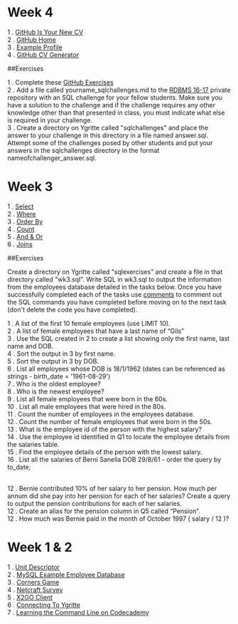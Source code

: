 <!--
# Week 18



1 . [Resolving Many-To-Many Relationships](https://drive.google.com/open?id=1kpIthRghqHO-vStDC3TZYGqiQxMCl6JstgNUbMPVoeY)


# Week 17

1 . [Normalisation](http://www.sqa.org.uk/e-learning/MDBS01CD/page_20.htm)
<br>2 . [Normalisation Guide 2](http://www.quepublishing.com/articles/article.aspx?p=27785)
<br>3 . [Normalisation Guide 3](http://www.essentialsql.com/get-ready-to-learn-sql-database-normalization-explained-in-simple-english/)

## Exercises

1 . Study the following [example](http://www.sqa.org.uk/e-learning/MDBS01CD/page_26.htm) and ask if you have questions.
<br>2 . SQA Normalisation [Question 1](http://www.sqa.org.uk/e-learning/MDBS01CD/page_35.htm)
<br>3 . SQA Normalisation [Question 2](http://www.sqa.org.uk/e-learning/MDBS01CD/page_36.htm)
<br>4 . [More Normalisation Questions (with answers)](https://cs.senecac.on.ca/~dbs201/pages/Normalization_Practice.htm)

# Week 16

1 . [Chess Club](https://drive.google.com/open?id=0B-CFaefA1v4RTFRQUV90eUhsNEk)
<br>2 . [Garage](https://drive.google.com/open?id=0B-CFaefA1v4RdXpCeE9YYnQ3VlE)
<br>3 . [Cinema](https://drive.google.com/open?id=0B-CFaefA1v4RNThLZ2xzWDc4ME0)
<br>4 . [Caravan](https://drive.google.com/open?id=0B-CFaefA1v4RXzF3NERPaUtJYjQ)
<br>5 . [Bus Timetable](https://drive.google.com/open?id=0B-CFaefA1v4RdG5GcUVaYTNtUTQ)
<br>6 . [Gelncaldy College ERM Answer](https://drive.google.com/open?id=0B-CFaefA1v4Ra0hnakQ1MmpWY3c)

## Exercises

1 . Continue with Exercise 2 from week 15.
<br>2 . [Gelncaldy College ERM Exercise](https://drive.google.com/open?id=1VROyQv4qqRK9uyzXGJf8cNlNrizrcYhNzH_zXb2V8I4)

# Week 15

1 . [Crows Feet Notation](https://docs.google.com/document/d/13g8ft7SfZx2bjcboiq_26PzOS3xFaWCfsHUqJkN5XA0/pub)
<br>2 . [Employees Conceptual](https://docs.google.com/document/d/13ciUimLe1DHgF9qM98Qv_lJnnsygEvSiqfvgYQ7dkBA/pub)
<br>3 . [Introduction To ERM](https://drive.google.com/open?id=0B-CFaefA1v4RZkpXSURLT1ZnSm8)
<br>4 . [Assessment Schedule](https://docs.google.com/document/d/1KO7tyPs0YO1ES2W3C4Gjoh6IHAyClhv92J93sMLWvLs/pub)
<br>5 . [Database Design Tutorial](http://en.tekstenuitleg.net/articles/software/database-design-tutorial/intro.html)
<br>6 . [Example ERDs](http://databaseanswers.org/data_models/index.htm)

## Exercises

1 . In your groups - you are required to write a project brief for the example Employees database. Imagine that the database is yet to be created and you are an business user writing a requirements document. All you will be aware of is *what* you want to store and *why* you want to store it. Exact field details will not be known at this stage. Write the requirements in a file on Ygritte called "requirements.txt" as a series of bullet points.  
<br>2 . Complete the following [conceptual ERM exercises](https://docs.google.com/document/d/1Bb0M0Q-8o-zHqi57ZejlbIcNXlG1pIg7sde5DbnCD0U/edit?usp=sharing)

# Week 10 

1 . L03&4 Assessment is on iLearn. Deadline is Friday 18.3.16 @ 11pm.
<br> 2 . [Concat Function](http://www.tutorialspoint.com/mysql/mysql-concat-function.htm)
<br> 3 . [Auto Increment](http://dev.mysql.com/doc/refman/5.7/en/example-auto-increment.html)
<br> 4 . [NULL Values](http://www.w3schools.com/sql/sql_null_values.asp)
<br> 5 . [Week 9 Answers](https://gist.github.com/GedMullen/4ed09c5853e730a88e8e)

# Week 9

<br> 1 . [MySQL Example Employee Database](https://dev.mysql.com/doc/employee/en/sakila-structure.html)
<br> 2 . ["Crows Foot" Quick Reference](https://docs.google.com/document/d/13g8ft7SfZx2bjcboiq_26PzOS3xFaWCfsHUqJkN5XA0/pub)
<br> 3 . [Creating Tables](http://www.w3schools.com/sql/sql_create_table.asp)
<br> 4 . [Data Types](http://www.w3schools.com/sql/sql_datatypes.asp)
<br> 5 . [Primary Keys](http://www.w3schools.com/sql/sql_primarykey.asp)
<br> 6 . [Foreign Keys](http://www.w3schools.com/sql/sql_foreignkey.asp)
<br> 7 . [Inserting Data](http://www.w3schools.com/sql/sql_insert.asp)
<br> 8 . Creating a database:
```sql
DROP DATABASE IF EXISTS <yourusername>;
CREATE DATABASE <yourusername>;
USE <yourusername>;
```
<br> 9 . Useful "sanity check" commands to put at the end of your script:
```sql
SHOW TABLES;
DESCRIBE employees;
SELECT * FROM employees LIMIT 10;
```

## Exercises
<br> 1 . Create an SQL script in your sqlexercises folder called wk9.sql and create the employees tables within your own database. Use the correct data types e.g. INT, VARCHAR, DATE etc.
<br> 2 . Amend the script to set up Primary Keys on the tables.
<br> 3 . Insert data into the tables.
<br> 4 . Run previous weeks queries against your new database.


# Week 8

1 . [SQL Injection](http://www.w3schools.com/sql/sql_injection.asp)
<br> 2 . [Damn Vulnerable Web App](http://www.dvwa.co.uk/)

## Exercises

1 . Send me an email with the following [message](https://docs.google.com/document/d/1B-ztaNF94ToirsNu_SIeT7LGtaPnOG0EWJOU5xzPkbU/edit?usp=docslist_api).
<br> 2 . Issue the following commands to obtain a copy of DVWA. 
```
mkdir dvwa
cp -r /home/share/dvwa/. dvwa
```
<br> 3 . You will need to change the database name in the following file to your own database name (use your login id):
````
DVWA-1.9/config/config.inc.php
````
<br> 4 . Run a PHP server in the dvwa directory (replace the ??? with your own port number):

```
cd dvwa/
php -S localhost:8???
```
<br> 5 . Open up a new terminal tab and run Chrome:
````
google-chrome
````
<br> 6 . Point Chrome to the following PHP file:
```
http://localhost:8???/DVWA-1.9/login.php 
http://localhost:8???/DVWA-1.9/vulnerabilities/sqli/index.php
```
<br> 7 . [SQL Injection Exercises](https://docs.google.com/document/d/19xmxzBD-6jzDeqOUDhtQ7Yt3bws0-YAZL3DfN2xZv9I/edit?usp=docslist_api)

<br> 8 . Idenfity other SQL Injection exploits and document them in a file on Ygritte called "exploits.txt".


# Week 7

1 . [SQL GROUP BY](http://www.w3schools.com/sql/sql_groupby.asp)
<br>2 . [All Week 5 Exercises](https://gist.github.com/GedMullen/b357064b7a1d6ca2f497)


##Exercises

Create a file in your sqlexercises folder on Ygritte called "wk7.sql" and complete the following exercises:

<br>1 . Display each last name in the employees table with a count of the number of occurrences of that last name.
<br>2 . Display each first name in the employees table with a count of the number of occurrences of that first name.
<br>3 . Use the ORDER BY and LIMIT clauses to identify the ten most common last names in the database.
<br>4 . Use the ORDER BY and LIMIT clauses to identify the ten most common first names in the database.
<br>5 . Write SQL to determine if there Is there anyone in the database that has the same first name/last name combination (group by first_name, last_name and count emp_no)?
<br>6 . Show the top 10 employees that have moved department the most.
<br>7 . Show the top 10 employees that have had the most changes in salary.
<br>8 . Show the top 10 employees that have had the most changes in title. 
<br>9 . Put the answers to your github SQL challenges on github. Check your challenge answers against other students.
# Week 6

1 . [SQL Sub Queries](http://beginner-sql-tutorial.com/sql-subquery.htm)
<br>2 . [Answers to some Week 5 Exercises](https://gist.github.com/GedMullen/b357064b7a1d6ca2f497)

##Exercises
1 . Read the tutorial on [SQL Sub Queries](http://beginner-sql-tutorial.com/sql-subquery.htm)
<br>2 . Continue with the exercises from Week 5.
<br>3 . Show the top 10 employees that have moved department the most. (use file wk6.sql) 
<br>4 . Are there any employees that have the same first/last name and DOB?


# Week 5

1 . [Aliases](http://www.w3schools.com/sql/sql_alias.asp)
<br>2 . [Dates](http://www.w3schools.com/sql/sql_dates.asp)
<br>3 . [Functions](http://www.w3schools.com/sql/sql_functions.asp)
<br>4 . [Inner Join Alternative](https://gist.github.com/GedMullen/da443d8e6956046c02b2)

##Exercises
Make sure you have added your SQL challenge detailed in Week 4 Exercies to the blue repository. 
<br>Create a "wk5.sql" file in your sqlexercies directory on Ygritte and write implement each of the following exercises using one SQL statement.

1 . Berni Sanella DOB 29/8/61 contributed 10% of her  salary (salary * 0.1) to her pension. How much per annum did she pay into her pension for each of her salaries? Create a query to output the pension contributions for each of her salaries.
<br>2 . Create an alias for the pension column in Q1 called “Pension”.
<br>3 . How much was Berni paid in the month of October 1997 ( salary / 12 )?
<br>4 . List the first/last name and gender of all the department managers and include the department name in this list (requires 2 table joins).
<br>5 . List the first/last name of all employees that work in Sales (2 table joins required).
<br>6 . List the first/last name of all the employees that have worked for Margareta Markovitch. (TOO DIFFICULT!)
<br>7 . Display the birth date and hire date of Berni Sanella in the format “21 January 2015”. Use appropriate column aliases so that the data is displayed in a meaningful way. 
<br>8 . Use the DATEDIFF function to determine how long ago Berni Sanella was hired. 
<br>9 . Use the DATEDIFF function to determine how old in years Berni Sanell is (divide by 365).
<br>10 . How old was Berni when she was hired?
<br>11 . Assume that the maximum to_date in the salaries table determines when an employee left the company. How old was Berni when she left the company?
<br>12 . What is the name of the department that has the most employees on 1.1.1990?
<br>13 . What is the name of the manager that has the least employees on 1.1.1990?
<br>14 . What is the most common employee title in the company on 1.1.1990?
<br>15 . How many people have the least common title on 1.1.1990?
<br>16 . Which department has the least number of females on 1.1.1990?
<br>17 . Continue with solving the SQL challenges of your fellow students. 

-->

# Week 4

1 . [GitHub Is Your New CV](http://code.dblock.org/2011/07/14/github-is-your-new-resume.html)
<br>2 . [GitHub Home](https://github.com/)
<br>3 . [Example Profile](https://github.com/marijnh)
<br>4 . [GitHub CV Generator](http://resume.github.io/)

##Exercises

1 . Complete these [GitHub Exercises](https://docs.google.com/document/d/1sHiHHNhxWNOJNqndXpt_emNG2uhlmmHOmTuh9-EHf_k/edit?usp=sharing)
<br>2 . Add a file called yourname_sqlchallenges.md to the [RDBMS 16-17](https://github.com/aammeloot/RDMS16-17) private repository with an SQL challenge for your fellow students. Make sure you have a solution to the challenge and if the challenge requires any other knowledge other than that presented in class, you must indicate what else is required in your challenge.
<br>3 . Create a directory on Ygritte called "sqlchallenges" and place the answer to your challenge in this directory in a file named answer.sql. Attempt some of the challenges posed by other students and put your answers in the sqlchallenges directory in the format nameofchallenger_answer.sql. 

# Week 3

1 . [Select](http://www.w3schools.com/sql/sql_select.asp)
<br>2 . [Where](http://www.w3schools.com/sql/sql_where.asp)
<br>3 . [Order By](http://www.w3schools.com/sql/sql_orderby.asp)
<br>4 . [Count](http://www.w3schools.com/sql/sql_func_count.asp)
<br>5 . [And & Or](http://www.w3schools.com/sql/sql_and_or.asp)
<br>6 . [Joins](http://www.w3schools.com/sql/sql_join.asp)

##Exercises

Create a directory on Ygritte called "sqlexercises" and create a file in that directory called "wk3.sql". Write SQL in wk3.sql to output the information from the employees database detailed in the tasks below. Once you have successfully completed each of the tasks use [comments](http://dev.mysql.com/doc/refman/5.7/en/comments.html) to comment out the SQL commands you have completed before moving on to the next task (don't delete the code you have completed). 

1 . A list of the first 10 female employees (use LIMIT 10).
<br>2 . A list of female employees that have a last name of “Gils”
<br>3 . Use the SQL created in 2 to create a list showing only the first name, last name and DOB.
<br>4 . Sort the output in 3 by first name.
<br>5 . Sort the output in 3 by DOB.
<br>6 . List all employees whose DOB is 18/1/1962 (dates can be referenced as strings - birth_date = '1961-08-29')
<br>7 . Who is the oldest employee?
<br>8 . Who is the newest employee?
<br>9 . List all female employees that were born in the 60s.
<br>10 . List all male employees that were hired in the 80s.
<br>11 . Count the number of employees in the employees database.
<br>12 . Count the number of female employees that were born in the 50s.
<br>13 . What is the employee id of the person with the highest salary?
<br>14 . Use the employee id identified in Q1 to locate the employee details from the salaries table. 
<br>15 . Find the employee details of the person with the lowest salary.
<br>16 . List all the salaries of Berni Sanella DOB 29/8/61 - order the query by to_date;

<br>12 . Bernie contributed 10% of her  salary to her pension. How much per annum did she pay into her pension for each of her  salaries? Create a query to output the pension contributions for each of her salaries.
<br>12 . Create an alias for the pension column in Q5 called “Pension”.
<br>12 . How much was Bernie paid in the month of October 1997 ( salary / 12 )?

# Week 1 & 2

1 . [Unit Descriptor](http://www.sqa.org.uk/files/hn/H16W35.pdf)
<br> 2 . [MySQL Example Employee Database](https://dev.mysql.com/doc/employee/en/sakila-structure.html)
<br> 3 . [Corners Game](https://docs.google.com/document/d/1f8YCnRpKR5dgO-aP77ZXJg5SU6BWLMkiLsc99n1WZe4/pub)
<br> 4 . [Netcraft Survey](http://news.netcraft.com/archives/2015/10/16/october-2015-web-server-survey.html)
<br> 5 . [X2GO Client](https://drive.google.com/file/d/0B-CFaefA1v4RVWN5eFRlSV9YbVU/view?usp=sharing)
<br> 6 . [Connecting To Ygritte](https://docs.google.com/document/d/1wV6XGhOPlpwCMElZAqlH83YYXo_PpdNNdVMN6Toh3mw/pub)
<br> 7 . [Learning the Command Line on Codecademy](https://www.codecademy.com/learn/learn-the-command-line)

